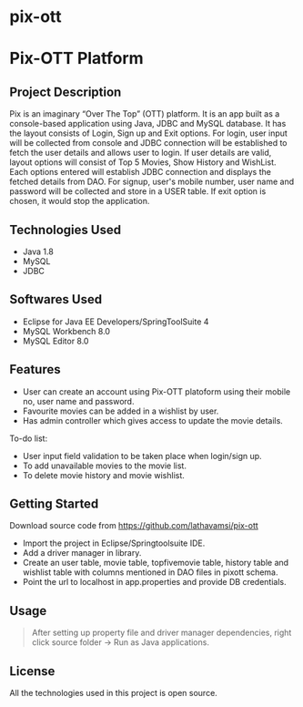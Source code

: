 # pix-ott


   # Pix-OTT Platform

## Project Description

Pix is an imaginary “Over The Top” (OTT) platform. It is an app built as a console-based application using Java, JDBC and MySQL database. It has the layout consists of Login, Sign up and Exit options.
For login, user input will be collected from console and JDBC connection will be established to fetch the user details and allows user to login.
If user details are valid, layout options will consist of Top 5 Movies, Show History and WishList. Each options entered will establish JDBC connection and displays the fetched details from DAO.
For signup, user's mobile number, user name and password will be collected and store in a USER table.
If exit option is chosen, it would stop the application.

## Technologies Used

* Java 1.8
* MySQL
* JDBC

## Softwares Used

* Eclipse for Java EE Developers/SpringToolSuite 4
* MySQL Workbench 8.0
* MySQL Editor 8.0

## Features

* User can create an account using Pix-OTT platoform using their mobile no, user name and password.
* Favourite movies can be added in a wishlist by user.
* Has admin controller which gives access to update the movie details.

To-do list:
* User input field validation to be taken place when login/sign up.
* To add unavailable movies to the movie list.
* To delete movie history and movie wishlist.

## Getting Started

  Download source code from  https://github.com/lathavamsi/pix-ott
  - Import the project in Eclipse/Springtoolsuite IDE.
  - Add a driver manager in library.
  - Create an user table, movie table, topfivemovie table, history table and wishlist table with columns mentioned in DAO files in pixott schema.
  - Point the url to localhost in app.properties and provide DB credentials.

## Usage

> After setting up property file and driver manager dependencies, right click source folder -> Run as Java applications.


## License

All the technologies used in this project is open source.
